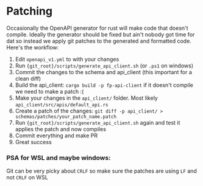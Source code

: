 # Patching

Occasionally the OpenAPI generator for rust will make code that doesn't compile.
Ideally the generator should be fixed but ain't nobody got time for dat so
instead we apply git patches to the generated and formatted code.
Here's the workflow:

1. Edit `openapi_v1.yml` to with your changes
1. Run `{git_root}/scripts/generate_api_client.sh` (or `.ps1` on windows)
1. Commit the changes to the schema and api_client (this important for a clean diff)
1. Build the api_client: `cargo build -p fp-api-client` if it doesn't compile we need to make a patch :(
1. Make your changes in the `api_client/` folder. Most likely `api_client/src/apis/default_api.rs`
1. Create a patch of the changes: `git diff -p api_client/ > schemas/patches/your_patch_name.patch`
1. Run `{git_root}/scripts/generate_api_client.sh` again and test it applies the patch and now compiles
1. Commit everything and make PR
1. Great success

### PSA for WSL and maybe windows:
Git can be very picky about `CRLF` so make sure the patches are using `LF` and not `CRLF` on WSL
